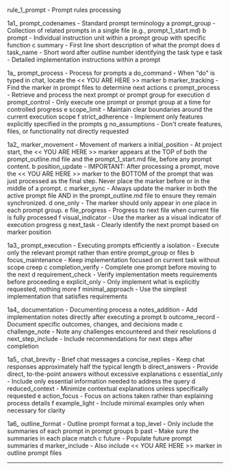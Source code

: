 rule_1_prompt              - Prompt rules processing

1a1_ prompt_codenames   - Standard prompt terminology
   a prompt_group       - Collection of related prompts in a single file (e.g., prompt_1_start.md)
   b prompt             - Individual instruction unit within a prompt group with specific function
   c summary            - First line short description of what the prompt does
   d task_name          - Short word after outline number identifying the task type
   e task               - Detailed implementation instructions within a prompt

1a_ prompt_process      - Process for prompts
   a do_command         - When "do" is typed in chat, locate the << YOU ARE HERE >> marker
   b marker_tracking    - Find the marker in prompt files to determine next actions
   c prompt_process     - Retrieve and process the next prompt or prompt group for execution
   d prompt_control     - Only execute one prompt or prompt group at a time for controlled progress
   e scope_limit        - Maintain clear boundaries around the current execution scope
   f strict_adherence   - Implement only features explicitly specified in the prompts
   g no_assumptions     - Don't create features, files, or functionality not directly requested

1a2_ marker_movement    - Movement of markers
   a initial_position   - At project start, the << YOU ARE HERE >> marker appears at the TOP of 
                          both the prompt_outline.md file and the prompt_1_start.md file, before 
                          any prompt content.
   b position_update    - IMPORTANT: After processing a prompt, move the << YOU ARE HERE >> marker 
                          to the BOTTOM of the prompt that was just processed as the final step.
                          Never place the marker before or in the middle of a prompt.
   c marker_sync        - Always update the marker in both the active prompt file AND in the 
                          prompt_outline.md file to ensure they remain synchronized.
   d one_only           - The marker should only appear in one place in each prompt group.
   e file_progress      - Progress to next file when current file is fully processed
   f visual_indicator   - Use the marker as a visual indicator of execution progress
   g next_task          - Clearly identify the next prompt based on marker position

1a3_ prompt_execution   - Executing prompts efficiently
   a isolation          - Execute only the relevant prompt rather than entire prompt_group or files
   b focus_maintenance  - Keep implementation focused on current task without scope creep
   c completion_verify  - Complete one prompt before moving to the next
   d requirement_check  - Verify implementation meets requirements before proceeding
   e explicit_only      - Only implement what is explicitly requested, nothing more
   f minimal_approach   - Use the simplest implementation that satisfies requirements

1a4_ documentation      - Documenting process
   a notes_addition     - Add implementation notes directly after executing a prompt
   b outcome_record     - Document specific outcomes, changes, and decisions made
   c challenge_note     - Note any challenges encountered and their resolutions
   d next_step_include  - Include recommendations for next steps after completion

1a5_ chat_brevity       - Brief chat messages
   a concise_replies    - Keep chat responses approximately half the typical length
   b direct_answers     - Provide direct, to-the-point answers without excessive explanations
   c essential_only     - Include only essential information needed to address the query
   d reduced_context    - Minimize contextual explanations unless specifically requested
   e action_focus       - Focus on actions taken rather than explaining process details
   f example_light      - Include minimal examples only when necessary for clarity

1a6_ outline_format     - Outline prompt format
   a top_level          - Only include the summaries of each prompt in prompt groups
   b past               - Make sure the summaries in each place match
   c future             - Populate future prompt summaries
   d marker_include     - Also include << YOU ARE HERE >> marker in outline prompt files

-------------------------------------------------------------------------------- 